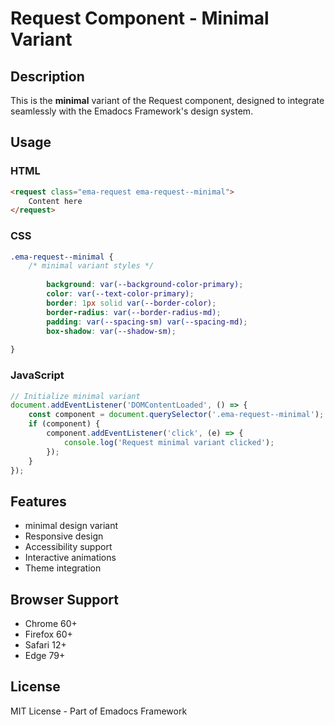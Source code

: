# Request Component - Minimal Variant

## Description
This is the **minimal** variant of the Request component, designed to integrate seamlessly with the Emadocs Framework's design system.

## Usage

### HTML
```html
<request class="ema-request ema-request--minimal">
    Content here
</request>
```

### CSS
```css
.ema-request--minimal {
    /* minimal variant styles */
    
        background: var(--background-color-primary);
        color: var(--text-color-primary);
        border: 1px solid var(--border-color);
        border-radius: var(--border-radius-md);
        padding: var(--spacing-sm) var(--spacing-md);
        box-shadow: var(--shadow-sm);
    
}
```

### JavaScript
```javascript
// Initialize minimal variant
document.addEventListener('DOMContentLoaded', () => {
    const component = document.querySelector('.ema-request--minimal');
    if (component) {
        component.addEventListener('click', (e) => {
            console.log('Request minimal variant clicked');
        });
    }
});
```

## Features
- minimal design variant
- Responsive design
- Accessibility support
- Interactive animations
- Theme integration

## Browser Support
- Chrome 60+
- Firefox 60+
- Safari 12+
- Edge 79+

## License
MIT License - Part of Emadocs Framework
